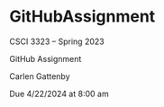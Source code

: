 # GitHubAssignment

CSCI 3323 – Spring 2023 <br>

GitHub Assignment <br>

Carlen Gattenby <br>

Due 4/22/2024 at 8:00 am <br>